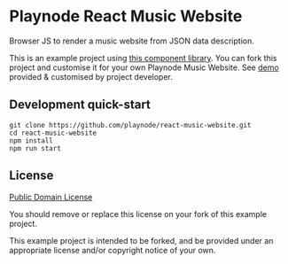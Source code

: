 # Playnode React Music Website

Browser JS to render a music website from JSON data description.

This is an example project using [this component library](https://github.com/playnode/react-music-components).
You can fork this project and customise it for your own Playnode Music Website.
See [demo](https://stever.github.io/) provided & customised by project developer.

## Development quick-start

```
git clone https://github.com/playnode/react-music-website.git
cd react-music-website
npm install
npm run start
```

## License

[Public Domain License](./LICENSE)

You should remove or replace this license on your fork of this example project.

This example project is intended to be forked, and be provided under an
appropriate license and/or copyright notice of your own.
